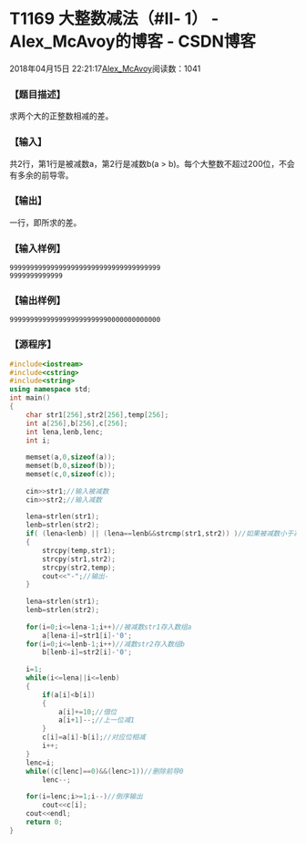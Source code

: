 # T1169 大整数减法（#Ⅱ- 1） - Alex_McAvoy的博客 - CSDN博客





2018年04月15日 22:21:17[Alex_McAvoy](https://me.csdn.net/u011815404)阅读数：1041








### 【题目描述】

求两个大的正整数相减的差。

### 【输入】

共2行，第1行是被减数a，第2行是减数b(a > b)。每个大整数不超过200位，不会有多余的前导零。

### 【输出】

一行，即所求的差。

### 【输入样例】

```
9999999999999999999999999999999999999
9999999999999
```

### 【输出样例】

```
9999999999999999999999990000000000000
```

### 【源程序】

```cpp
#include<iostream>  
#include<cstring>  
#include<string>  
using namespace std;  
int main()  
{  
    char str1[256],str2[256],temp[256];  
    int a[256],b[256],c[256];  
    int lena,lenb,lenc;  
    int i;  
  
    memset(a,0,sizeof(a));  
    memset(b,0,sizeof(b));  
    memset(c,0,sizeof(c));  
  
    cin>>str1;//输入被减数  
    cin>>str2;//输入减数  
  
    lena=strlen(str1);  
    lenb=strlen(str2);  
    if( (lena<lenb) || (lena==lenb&&strcmp(str1,str2)) )//如果被减数小于减数，值为负，两者交换  
    {  
        strcpy(temp,str1);  
        strcpy(str1,str2);  
        strcpy(str2,temp);  
        cout<<"-";//输出-  
    }  
  
    lena=strlen(str1);  
    lenb=strlen(str2);  
  
    for(i=0;i<=lena-1;i++)//被减数str1存入数组a  
        a[lena-i]=str1[i]-'0';  
    for(i=0;i<=lenb-1;i++)//减数str2存入数组b  
        b[lenb-i]=str2[i]-'0';  
  
    i=1;  
    while(i<=lena||i<=lenb)  
    {  
        if(a[i]<b[i])  
        {  
            a[i]+=10;//借位  
            a[i+1]--;//上一位减1  
        }  
        c[i]=a[i]-b[i];//对应位相减  
        i++;  
    }  
    lenc=i;  
    while((c[lenc]==0)&&(lenc>1))//删除前导0  
        lenc--;  
  
    for(i=lenc;i>=1;i--)//倒序输出  
        cout<<c[i];  
    cout<<endl;  
    return 0;  
}
```





